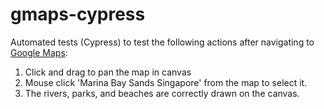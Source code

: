 # gmaps-cypress
Automated tests (Cypress) to test the following actions after navigating to [Google Maps](https://www.google.com/maps/place/Gardens+by+the+Bay/@1.2815683,103.8614245,17z/data=!3m1!4b1!4m5!3m4!1s0x31da1904937e1633:0x62099677b59fca76!8m2!3d1.2815683!4d103.8636132):
1. Click and drag to pan the map in canvas
2. Mouse click 'Marina Bay Sands Singapore' from the map to select it.
3. The rivers, parks, and beaches are correctly drawn on the canvas.
